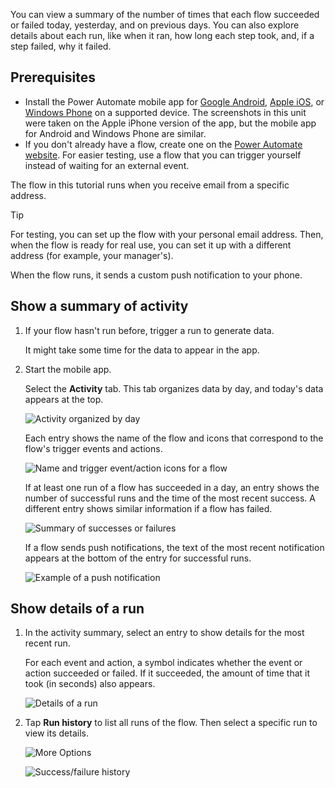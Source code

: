 You can view a summary of the number of times that each flow succeeded or failed today, yesterday, and on previous days. You can also explore details about each run, like when it ran, how long each step took, and, if a step failed, why it failed.

## Prerequisites

* Install the Power Automate mobile app for [Google Android](https://aka.ms/flowmobiledocsandroid), [Apple iOS](https://aka.ms/flowmobiledocsios), or [Windows Phone](https://aka.ms/flowmobilewindows) on a supported device. The screenshots in this unit were taken on the Apple iPhone version of the app, but the mobile app for Android and Windows Phone are similar.
* If you don't already have a flow, create one on the [Power Automate website](https://flow.microsoft.com/). For easier testing, use a flow that you can trigger yourself instead of waiting for an external event.

The flow in this tutorial runs when you receive email from a specific address.

> [!TIP]
> For testing, you can set up the flow with your personal email address. Then, when the flow is ready for real use, you can set it up with a different address (for example, your manager's).

When the flow runs, it sends a custom push notification to your phone.

## Show a summary of activity

1. If your flow hasn't run before, trigger a run to generate data.

    It might take some time for the data to appear in the app.

1. Start the mobile app.

    Select the **Activity** tab. This tab organizes data by day, and today's data appears at the top.

    ![Activity organized by day](../media/activity-day2.png)

    Each entry shows the name of the flow and icons that correspond to the flow's trigger events and actions.

    ![Name and trigger event/action icons for a flow](../media/activity-flow-name.png)

    If at least one run of a flow has succeeded in a day, an entry shows the number of successful runs and the time of the most recent success. A different entry shows similar information if a flow has failed.

    ![Summary of successes or failures](../media/activity-summary.png)

    If a flow sends push notifications, the text of the most recent notification appears at the bottom of the entry for successful runs.

    ![Example of a push notification](../media/activity-notification.png)

## Show details of a run

1. In the activity summary, select an entry to show details for the most recent run.

    For each event and action, a symbol indicates whether the event or action succeeded or failed. If it succeeded, the amount of time that it took (in seconds) also appears.

    ![Details of a run](../media/activity-icons.png)

1. Tap **Run history** to list all runs of the flow. Then select a specific run to view its details.
    
    ![More Options](../media/more-options.png)

    ![Success/failure history](../media/history-mixed.png)
